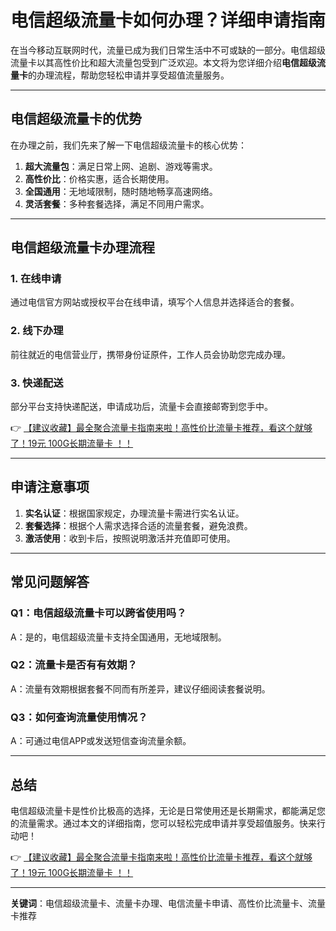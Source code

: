 # 电信超级流量卡如何办理？详细申请指南

在当今移动互联网时代，流量已成为我们日常生活中不可或缺的一部分。电信超级流量卡以其高性价比和超大流量包受到广泛欢迎。本文将为您详细介绍**电信超级流量卡**的办理流程，帮助您轻松申请并享受超值流量服务。

---

## 电信超级流量卡的优势

在办理之前，我们先来了解一下电信超级流量卡的核心优势：

1. **超大流量包**：满足日常上网、追剧、游戏等需求。
2. **高性价比**：价格实惠，适合长期使用。
3. **全国通用**：无地域限制，随时随地畅享高速网络。
4. **灵活套餐**：多种套餐选择，满足不同用户需求。

---

## 电信超级流量卡办理流程

### 1. 在线申请
通过电信官方网站或授权平台在线申请，填写个人信息并选择适合的套餐。

### 2. 线下办理
前往就近的电信营业厅，携带身份证原件，工作人员会协助您完成办理。

### 3. 快递配送
部分平台支持快递配送，申请成功后，流量卡会直接邮寄到您手中。

👉 [【建议收藏】最全聚合流量卡指南来啦！高性价比流量卡推荐，看这个就够了！19元 100G长期流量卡 ！！](https://bit.ly/Liuliangka)

---

## 申请注意事项

1. **实名认证**：根据国家规定，办理流量卡需进行实名认证。
2. **套餐选择**：根据个人需求选择合适的流量套餐，避免浪费。
3. **激活使用**：收到卡后，按照说明激活并充值即可使用。

---

## 常见问题解答

### Q1：电信超级流量卡可以跨省使用吗？
A：是的，电信超级流量卡支持全国通用，无地域限制。

### Q2：流量卡是否有有效期？
A：流量有效期根据套餐不同而有所差异，建议仔细阅读套餐说明。

### Q3：如何查询流量使用情况？
A：可通过电信APP或发送短信查询流量余额。

---

## 总结

电信超级流量卡是性价比极高的选择，无论是日常使用还是长期需求，都能满足您的流量需求。通过本文的详细指南，您可以轻松完成申请并享受超值服务。快来行动吧！

👉 [【建议收藏】最全聚合流量卡指南来啦！高性价比流量卡推荐，看这个就够了！19元 100G长期流量卡 ！！](https://bit.ly/Liuliangka)

---

**关键词**：电信超级流量卡、流量卡办理、电信流量卡申请、高性价比流量卡、流量卡推荐